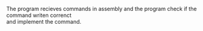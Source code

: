 The program recieves commands in assembly and the program check if the command writen correnct<br/>
and implement the command.
